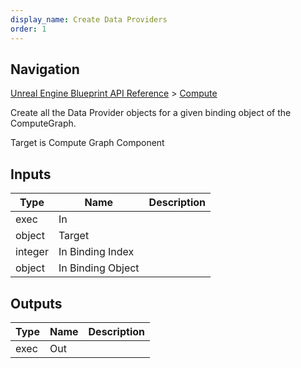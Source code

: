 ```yaml
---
display_name: Create Data Providers
order: 1
---
```

## Navigation

[Unreal Engine Blueprint API Reference](https://dev.epicgames.com/documentation/en-us/unreal-engine/BlueprintAPI) > [Compute](https://dev.epicgames.com/documentation/en-us/unreal-engine/BlueprintAPI/Compute)

Create all the Data Provider objects for a given binding object of the ComputeGraph.

Target is Compute Graph Component

## Inputs

| Type | Name | Description |
| --- | --- | --- |
| exec | In |  |
| object | Target |  |
| integer | In Binding Index |  |
| object | In Binding Object |  |

## Outputs

| Type | Name | Description |
| --- | --- | --- |
| exec | Out |  |
